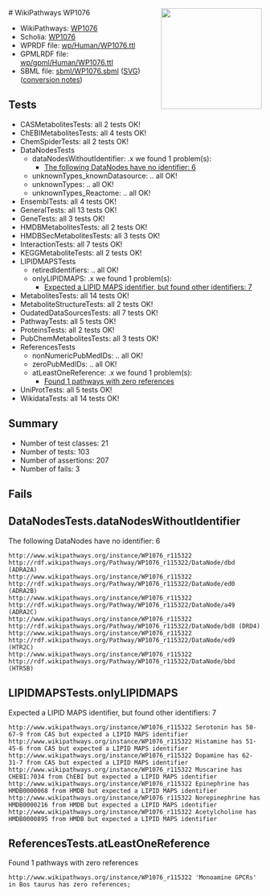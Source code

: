 <img style="float: right; width: 200px" src="../logo.png" />
# WikiPathways WP1076

* WikiPathways: [WP1076](https://identifiers.org/wikipathways:WP1076)
* Scholia: [WP1076](https://scholia.toolforge.org/wikipathways/WP1076)
* WPRDF file: [wp/Human/WP1076.ttl](../wp/Human/WP1076.ttl)
* GPMLRDF file: [wp/gpml/Human/WP1076.ttl](../wp/gpml/Human/WP1076.ttl)
* SBML file: [sbml/WP1076.sbml](../sbml/WP1076.sbml) ([SVG](../sbml/WP1076.svg)) ([conversion notes](../sbml/WP1076.txt))

## Tests
* CASMetabolitesTests: all 2 tests OK!
* ChEBIMetabolitesTests: all 4 tests OK!
* ChemSpiderTests: all 2 tests OK!
* DataNodesTests
    * dataNodesWithoutIdentifier: .x we found 1 problem(s):
        * [The following DataNodes have no identifier: 6](#d2d32fa5)
    * unknownTypes_knownDatasource: .. all OK!
    * unknownTypes: .. all OK!
    * unknownTypes_Reactome: .. all OK!
* EnsemblTests: all 4 tests OK!
* GeneralTests: all 13 tests OK!
* GeneTests: all 3 tests OK!
* HMDBMetabolitesTests: all 2 tests OK!
* HMDBSecMetabolitesTests: all 3 tests OK!
* InteractionTests: all 7 tests OK!
* KEGGMetaboliteTests: all 2 tests OK!
* LIPIDMAPSTests
    * retiredIdentifiers: .. all OK!
    * onlyLIPIDMAPS: .x we found 1 problem(s):
        * [Expected a LIPID MAPS identifier, but found other identifiers: 7](#48cc60be)
* MetabolitesTests: all 14 tests OK!
* MetaboliteStructureTests: all 2 tests OK!
* OudatedDataSourcesTests: all 7 tests OK!
* PathwayTests: all 5 tests OK!
* ProteinsTests: all 2 tests OK!
* PubChemMetabolitesTests: all 3 tests OK!
* ReferencesTests
    * nonNumericPubMedIDs: .. all OK!
    * zeroPubMedIDs: .. all OK!
    * atLeastOneReference: .x we found 1 problem(s):
        * [Found 1 pathways with zero references](#35eb778e)
* UniProtTests: all 5 tests OK!
* WikidataTests: all 14 tests OK!


## Summary

* Number of test classes: 21
* Number of tests: 103
* Number of assertions: 207
* Number of fails: 3

## Fails

<a name="d2d32fa5" />

## DataNodesTests.dataNodesWithoutIdentifier

The following DataNodes have no identifier: 6
```
http://www.wikipathways.org/instance/WP1076_r115322 http://rdf.wikipathways.org/Pathway/WP1076_r115322/DataNode/dbd (ADRA2A)
http://www.wikipathways.org/instance/WP1076_r115322 http://rdf.wikipathways.org/Pathway/WP1076_r115322/DataNode/ed0 (ADRA2B)
http://www.wikipathways.org/instance/WP1076_r115322 http://rdf.wikipathways.org/Pathway/WP1076_r115322/DataNode/a49 (ADRA2C)
http://www.wikipathways.org/instance/WP1076_r115322 http://rdf.wikipathways.org/Pathway/WP1076_r115322/DataNode/bd8 (DRD4)
http://www.wikipathways.org/instance/WP1076_r115322 http://rdf.wikipathways.org/Pathway/WP1076_r115322/DataNode/ed9 (HTR2C)
http://www.wikipathways.org/instance/WP1076_r115322 http://rdf.wikipathways.org/Pathway/WP1076_r115322/DataNode/bbd (HTR5B)
```

<a name="48cc60be" />

## LIPIDMAPSTests.onlyLIPIDMAPS

Expected a LIPID MAPS identifier, but found other identifiers: 7
```
http://www.wikipathways.org/instance/WP1076_r115322 Serotonin has 50-67-9 from CAS but expected a LIPID MAPS identifier
http://www.wikipathways.org/instance/WP1076_r115322 Histamine has 51-45-6 from CAS but expected a LIPID MAPS identifier
http://www.wikipathways.org/instance/WP1076_r115322 Dopamine has 62-31-7 from CAS but expected a LIPID MAPS identifier
http://www.wikipathways.org/instance/WP1076_r115322 Muscarine has CHEBI:7034 from ChEBI but expected a LIPID MAPS identifier
http://www.wikipathways.org/instance/WP1076_r115322 Epinephrine has HMDB0000068 from HMDB but expected a LIPID MAPS identifier
http://www.wikipathways.org/instance/WP1076_r115322 Norepinephrine has HMDB0000216 from HMDB but expected a LIPID MAPS identifier
http://www.wikipathways.org/instance/WP1076_r115322 Acetylcholine has HMDB0000895 from HMDB but expected a LIPID MAPS identifier
```

<a name="35eb778e" />

## ReferencesTests.atLeastOneReference

Found 1 pathways with zero references
```
http://www.wikipathways.org/instance/WP1076_r115322 'Monoamine GPCRs' in Bos taurus has zero references; 
```

